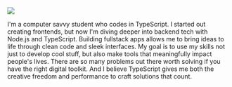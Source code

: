 <img src="https://github-readme-activity-graph.vercel.app/graph?username=norieau&theme=react-dark&hide_border=true&hide_title=false&area=true&custom_title=Total%20contribution%20graph%20in%20all%20repo" />

I'm a computer savvy student who codes in TypeScript. I started out creating frontends, but now I'm diving deeper into backend tech with Node.js and TypeScript. Building fullstack apps allows me to bring ideas to life through clean code and sleek interfaces. My goal is to use my skills not just to develop cool stuff, but also make tools that meaningfully impact people's lives. There are so many problems out there worth solving if you have the right digital toolkit. And I believe TypeScript gives me both the creative freedom and performance to craft solutions that count.
